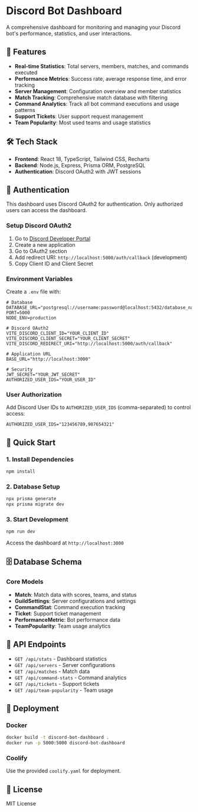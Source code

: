 # Discord Bot Dashboard

A comprehensive dashboard for monitoring and managing your Discord bot's performance, statistics, and user interactions.

## 🚀 Features

- **Real-time Statistics**: Total servers, members, matches, and commands executed
- **Performance Metrics**: Success rate, average response time, and error tracking
- **Server Management**: Configuration overview and member statistics
- **Match Tracking**: Comprehensive match database with filtering
- **Command Analytics**: Track all bot command executions and usage patterns
- **Support Tickets**: User support request management
- **Team Popularity**: Most used teams and usage statistics

## 🛠️ Tech Stack

- **Frontend**: React 18, TypeScript, Tailwind CSS, Recharts
- **Backend**: Node.js, Express, Prisma ORM, PostgreSQL
- **Authentication**: Discord OAuth2 with JWT sessions

## 🔐 Authentication

This dashboard uses Discord OAuth2 for authentication. Only authorized users can access the dashboard.

### Setup Discord OAuth2

1. Go to [Discord Developer Portal](https://discord.com/developers/applications)
2. Create a new application
3. Go to OAuth2 section
4. Add redirect URI: `http://localhost:5000/auth/callback` (development)
5. Copy Client ID and Client Secret

### Environment Variables

Create a `.env` file with:

```env
# Database
DATABASE_URL="postgresql://username:password@localhost:5432/database_name"
PORT=5000
NODE_ENV=production

# Discord OAuth2
VITE_DISCORD_CLIENT_ID="YOUR_CLIENT_ID"
VITE_DISCORD_CLIENT_SECRET="YOUR_CLIENT_SECRET"
VITE_DISCORD_REDIRECT_URI="http://localhost:5000/auth/callback"

# Application URL
BASE_URL="http://localhost:3000"

# Security
JWT_SECRET="YOUR_JWT_SECRET"
AUTHORIZED_USER_IDS="YOUR_USER_ID"
```

### User Authorization

Add Discord User IDs to `AUTHORIZED_USER_IDS` (comma-separated) to control access:

```env
AUTHORIZED_USER_IDS="123456789,987654321"
```

## 🚀 Quick Start

### 1. Install Dependencies

```bash
npm install
```

### 2. Database Setup

```bash
npx prisma generate
npx prisma migrate dev
```

### 3. Start Development

```bash
npm run dev
```

Access the dashboard at `http://localhost:3000`

## 🗄️ Database Schema

### Core Models

- **Match**: Match data with scores, teams, and status
- **GuildSettings**: Server configurations and settings
- **CommandStat**: Command execution tracking
- **Ticket**: Support ticket management
- **PerformanceMetric**: Bot performance data
- **TeamPopularity**: Team usage analytics

## 🔌 API Endpoints

- `GET /api/stats` - Dashboard statistics
- `GET /api/servers` - Server configurations
- `GET /api/matches` - Match data
- `GET /api/command-stats` - Command analytics
- `GET /api/tickets` - Support tickets
- `GET /api/team-popularity` - Team usage

## 🐳 Deployment

### Docker

```bash
docker build -t discord-bot-dashboard .
docker run -p 5000:5000 discord-bot-dashboard
```

### Coolify

Use the provided `coolify.yaml` for deployment.

## 📄 License

MIT License
